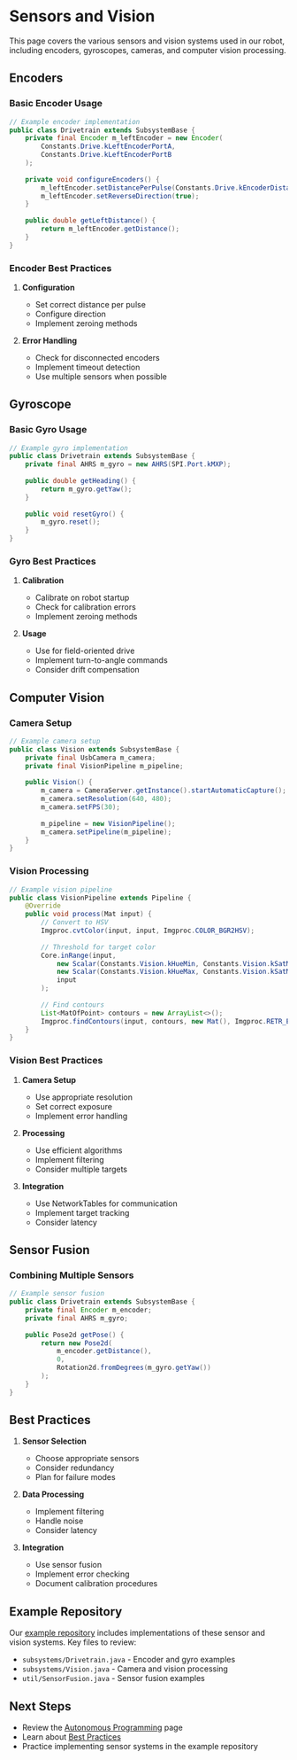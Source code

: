 # Sensors and Vision

This page covers the various sensors and vision systems used in our robot, including encoders, gyroscopes, cameras, and computer vision processing.

## Encoders

### Basic Encoder Usage

```java
// Example encoder implementation
public class Drivetrain extends SubsystemBase {
    private final Encoder m_leftEncoder = new Encoder(
        Constants.Drive.kLeftEncoderPortA,
        Constants.Drive.kLeftEncoderPortB
    );
    
    private void configureEncoders() {
        m_leftEncoder.setDistancePerPulse(Constants.Drive.kEncoderDistancePerPulse);
        m_leftEncoder.setReverseDirection(true);
    }
    
    public double getLeftDistance() {
        return m_leftEncoder.getDistance();
    }
}
```

### Encoder Best Practices

1. **Configuration**
   - Set correct distance per pulse
   - Configure direction
   - Implement zeroing methods

2. **Error Handling**
   - Check for disconnected encoders
   - Implement timeout detection
   - Use multiple sensors when possible

## Gyroscope

### Basic Gyro Usage

```java
// Example gyro implementation
public class Drivetrain extends SubsystemBase {
    private final AHRS m_gyro = new AHRS(SPI.Port.kMXP);
    
    public double getHeading() {
        return m_gyro.getYaw();
    }
    
    public void resetGyro() {
        m_gyro.reset();
    }
}
```

### Gyro Best Practices

1. **Calibration**
   - Calibrate on robot startup
   - Check for calibration errors
   - Implement zeroing methods

2. **Usage**
   - Use for field-oriented drive
   - Implement turn-to-angle commands
   - Consider drift compensation

## Computer Vision

### Camera Setup

```java
// Example camera setup
public class Vision extends SubsystemBase {
    private final UsbCamera m_camera;
    private final VisionPipeline m_pipeline;
    
    public Vision() {
        m_camera = CameraServer.getInstance().startAutomaticCapture();
        m_camera.setResolution(640, 480);
        m_camera.setFPS(30);
        
        m_pipeline = new VisionPipeline();
        m_camera.setPipeline(m_pipeline);
    }
}
```

### Vision Processing

```java
// Example vision pipeline
public class VisionPipeline extends Pipeline {
    @Override
    public void process(Mat input) {
        // Convert to HSV
        Imgproc.cvtColor(input, input, Imgproc.COLOR_BGR2HSV);
        
        // Threshold for target color
        Core.inRange(input, 
            new Scalar(Constants.Vision.kHueMin, Constants.Vision.kSatMin, Constants.Vision.kValMin),
            new Scalar(Constants.Vision.kHueMax, Constants.Vision.kSatMax, Constants.Vision.kValMax),
            input
        );
        
        // Find contours
        List<MatOfPoint> contours = new ArrayList<>();
        Imgproc.findContours(input, contours, new Mat(), Imgproc.RETR_EXTERNAL, Imgproc.CHAIN_APPROX_SIMPLE);
    }
}
```

### Vision Best Practices

1. **Camera Setup**
   - Use appropriate resolution
   - Set correct exposure
   - Implement error handling

2. **Processing**
   - Use efficient algorithms
   - Implement filtering
   - Consider multiple targets

3. **Integration**
   - Use NetworkTables for communication
   - Implement target tracking
   - Consider latency

## Sensor Fusion

### Combining Multiple Sensors

```java
// Example sensor fusion
public class Drivetrain extends SubsystemBase {
    private final Encoder m_encoder;
    private final AHRS m_gyro;
    
    public Pose2d getPose() {
        return new Pose2d(
            m_encoder.getDistance(),
            0,
            Rotation2d.fromDegrees(m_gyro.getYaw())
        );
    }
}
```

## Best Practices

1. **Sensor Selection**
   - Choose appropriate sensors
   - Consider redundancy
   - Plan for failure modes

2. **Data Processing**
   - Implement filtering
   - Handle noise
   - Consider latency

3. **Integration**
   - Use sensor fusion
   - Implement error checking
   - Document calibration procedures

## Example Repository

Our [example repository](https://github.com/COMETRobotics/example-robot-code) includes implementations of these sensor and vision systems. Key files to review:

- `subsystems/Drivetrain.java` - Encoder and gyro examples
- `subsystems/Vision.java` - Camera and vision processing
- `util/SensorFusion.java` - Sensor fusion examples

## Next Steps

- Review the [Autonomous Programming](Autonomous-Programming) page
- Learn about [Best Practices](Best-Practices)
- Practice implementing sensor systems in the example repository 